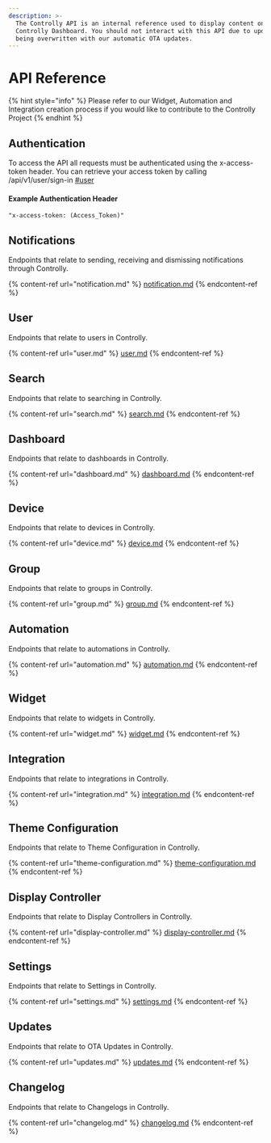 ```yaml
---
description: >-
  The Controlly API is an internal reference used to display content on the
  Controlly Dashboard. You should not interact with this API due to updates
  being overwritten with our automatic OTA updates.
---
```


# API Reference

{% hint style="info" %}
Please refer to our Widget, Automation and Integration creation process if you would like to contribute to the Controlly Project
{% endhint %}

## Authentication

To access the API all requests must be authenticated using the x-access-token header. You can retrieve your access token by calling /api/v1/user/sign-in [#user](./#user "mention")

#### Example Authentication Header

```
"x-access-token: (Access_Token)"
```

## Notifications

Endpoints that relate to sending, receiving and dismissing notifications through Controlly.

{% content-ref url="notification.md" %}
[notification.md](notification.md)
{% endcontent-ref %}

## User

Endpoints that relate to users in Controlly.

{% content-ref url="user.md" %}
[user.md](user.md)
{% endcontent-ref %}

## Search

Endpoints that relate to searching in Controlly.

{% content-ref url="search.md" %}
[search.md](search.md)
{% endcontent-ref %}

## Dashboard

Endpoints that relate to dashboards in Controlly.

{% content-ref url="dashboard.md" %}
[dashboard.md](dashboard.md)
{% endcontent-ref %}

## Device

Endpoints that relate to devices in Controlly.

{% content-ref url="device.md" %}
[device.md](device.md)
{% endcontent-ref %}

## Group

Endpoints that relate to groups in Controlly.

{% content-ref url="group.md" %}
[group.md](group.md)
{% endcontent-ref %}

## Automation

Endpoints that relate to automations in Controlly.

{% content-ref url="automation.md" %}
[automation.md](automation.md)
{% endcontent-ref %}

## Widget

Endpoints that relate to widgets in Controlly.

{% content-ref url="widget.md" %}
[widget.md](widget.md)
{% endcontent-ref %}

## Integration

Endpoints that relate to integrations in Controlly.

{% content-ref url="integration.md" %}
[integration.md](integration.md)
{% endcontent-ref %}

## Theme Configuration

Endpoints that relate to Theme Configuration in Controlly.

{% content-ref url="theme-configuration.md" %}
[theme-configuration.md](theme-configuration.md)
{% endcontent-ref %}

## Display Controller

Endpoints that relate to Display Controllers in Controlly.

{% content-ref url="display-controller.md" %}
[display-controller.md](display-controller.md)
{% endcontent-ref %}

## Settings

Endpoints that relate to Settings in Controlly.

{% content-ref url="settings.md" %}
[settings.md](settings.md)
{% endcontent-ref %}

## Updates

Endpoints that relate to OTA Updates in Controlly.

{% content-ref url="updates.md" %}
[updates.md](updates.md)
{% endcontent-ref %}

## Changelog

Endpoints that relate to Changelogs in Controlly.

{% content-ref url="changelog.md" %}
[changelog.md](changelog.md)
{% endcontent-ref %}
